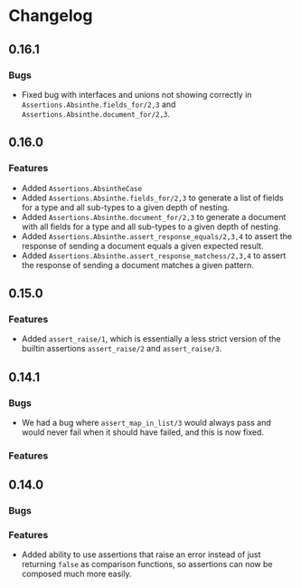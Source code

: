 # Changelog

## 0.16.1
### Bugs
* Fixed bug with interfaces and unions not showing correctly in
    `Assertions.Absinthe.fields_for/2,3` and `Assertions.Absinthe.document_for/2,3`.

## 0.16.0
### Features
* Added `Assertions.AbsintheCase`
* Added `Assertions.Absinthe.fields_for/2,3` to generate a list of fields for a type and all
    sub-types to a given depth of nesting.
* Added `Assertions.Absinthe.document_for/2,3` to generate a document with all fields for a type 
    and all sub-types to a given depth of nesting.
* Added `Assertions.Absinthe.assert_response_equals/2,3,4` to assert the response of sending a
    document equals a given expected result.
* Added `Assertions.Absinthe.assert_response_matchess/2,3,4` to assert the response of sending a
    document matches a given pattern.

## 0.15.0
### Features
* Added `assert_raise/1`, which is essentially a less strict version of the
    builtin assertions `assert_raise/2` and `assert_raise/3`.

## 0.14.1
### Bugs
* We had a bug where `assert_map_in_list/3` would always pass and would never
    fail when it should have failed, and this is now fixed.

### Features

## 0.14.0
### Bugs

### Features
* Added ability to use assertions that raise an error instead of just returning
    `false` as comparison functions, so assertions can now be composed much more
    easily.

